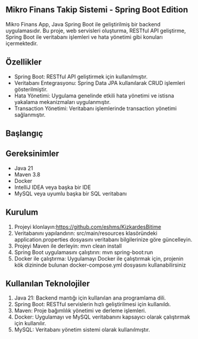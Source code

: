 ## Mikro Finans Takip Sistemi - Spring Boot Edition
Mikro Finans App, Java Spring Boot ile geliştirilmiş bir backend uygulamasıdır. Bu proje, web servisleri oluşturma, RESTful API geliştirme, Spring Boot ile veritabanı işlemleri ve hata yönetimi gibi konuları içermektedir.

## Özellikler
- Spring Boot: RESTful API geliştirmek için kullanılmıştır.
- Veritabanı Entegrasyonu: Spring Data JPA kullanılarak CRUD işlemleri gösterilmiştir.
- Hata Yönetimi: Uygulama genelinde etkili hata yönetimi ve istisna yakalama mekanizmaları uygulanmıştır.
- Transaction Yönetimi: Veritabanı işlemlerinde transaction yönetimi sağlanmıştır.

## Başlangıç
## Gereksinimler
- Java 21
- Maven 3.8
- Docker
- IntelliJ IDEA veya başka bir IDE
- MySQL veya uyumlu başka bir SQL veritabanı

## Kurulum
1. Projeyi klonlayın:https://github.com/eshms/KizkardesBitime
2. Veritabanını yapılandırın: src/main/resources klasöründeki application.properties dosyasını veritabanı bilgilerinize göre güncelleyin.
3. Projeyi Maven ile derleyin: mvn clean install
4. Spring Boot uygulamasını çalıştırın: mvn spring-boot:run
5. Docker ile çalıştırma: Uygulamayı Docker ile çalıştırmak için, projenin kök dizininde bulunan docker-compose.yml dosyasını kullanabilirsiniz

## Kullanılan Teknolojiler
1. Java 21: Backend mantığı için kullanılan ana programlama dili.
2. Spring Boot: RESTful servislerin hızlı geliştirilmesi için kullanıldı.
3. Maven: Proje bağımlılık yönetimi ve derleme işlemleri.
4. Docker: Uygulamayı ve MySQL veritabanını kapsayıcı olarak çalıştırmak için kullanılır.
5. MySQL: Veritabanı yönetim sistemi olarak kullanılmıştır.
